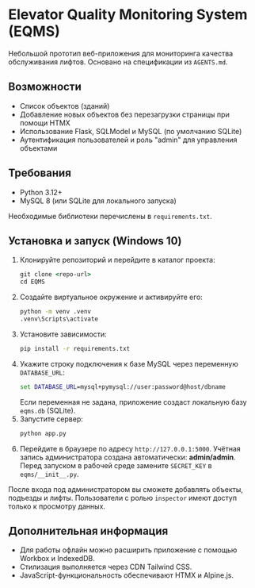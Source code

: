 # Elevator Quality Monitoring System (EQMS)

Небольшой прототип веб-приложения для мониторинга качества обслуживания лифтов. Основано на спецификации из `AGENTS.md`.

## Возможности
- Список объектов (зданий)
- Добавление новых объектов без перезагрузки страницы при помощи HTMX
- Использование Flask, SQLModel и MySQL (по умолчанию SQLite)
- Аутентификация пользователей и роль "admin" для управления объектами

## Требования
- Python 3.12+
- MySQL 8 (или SQLite для локального запуска)

Необходимые библиотеки перечислены в `requirements.txt`.

## Установка и запуск (Windows 10)
1. Клонируйте репозиторий и перейдите в каталог проекта:
   ```cmd
   git clone <repo-url>
   cd EQMS
   ```
2. Создайте виртуальное окружение и активируйте его:
   ```cmd
   python -m venv .venv
   .venv\Scripts\activate
   ```
3. Установите зависимости:
   ```cmd
   pip install -r requirements.txt
   ```
4. Укажите строку подключения к базе MySQL через переменную `DATABASE_URL`:
   ```cmd
   set DATABASE_URL=mysql+pymysql://user:password@host/dbname
   ```
   Если переменная не задана, приложение создаст локальную базу `eqms.db` (SQLite).
5. Запустите сервер:
   ```cmd
   python app.py
   ```
6. Перейдите в браузере по адресу `http://127.0.0.1:5000`.
   Учётная запись администратора создана автоматически: **admin/admin**.
   Перед запуском в рабочей среде замените `SECRET_KEY` в `eqms/__init__.py`.

После входа под администратором вы сможете добавлять объекты, подъезды и лифты.
Пользователи с ролью `inspector` имеют доступ только к просмотру данных.

## Дополнительная информация
- Для работы офлайн можно расширить приложение с помощью Workbox и IndexedDB.
- Стилизация выполняется через CDN Tailwind CSS.
- JavaScript-функциональность обеспечивают HTMX и Alpine.js.

